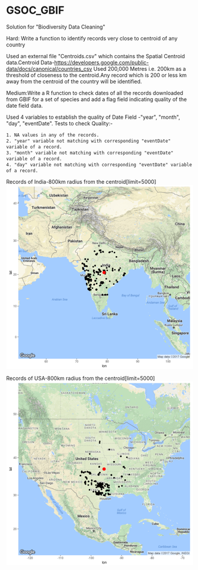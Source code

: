 # GSOC_GBIF
Solution for "Biodiversity Data Cleaning" 

Hard: Write a function to identify records very close to centroid of any country

   Used an external file "Centroids.csv" which contains the Spatial Centroid data.Centroid Data-https://developers.google.com/public-data/docs/canonical/countries_csv
    Used 200,000 Metres i.e. 200km as a threshold of closeness to the centroid.Any record which is 200 or less km away from the centroid of the country will be identified.


Medium:Write a R function to check dates of all the records downloaded from GBIF for a set of species and add a flag field indicating quality of the date field data.

   Used 4 variables to establish the quality of Date Field -"year", "month", "day", "eventDate". Tests to check Quality:-
   
    1. NA values in any of the records.
    2. "year" variable not matching with corresponding "eventDate" variable of a record.
    3. "month" variable not matching with corresponding "eventDate" variable of a record.
    4. "day" variable not matching with corresponding "eventDate" variable of a record.
    
    
Records of India-800km radius from the centroid[limit=5000]
![alt tag](https://raw.githubusercontent.com/vamsikrishna97/GSOC_GBIF/master/India_Hard.png) 


Records of USA-800km radius from the centroid[limit=5000]
![alt tag](https://raw.githubusercontent.com/vamsikrishna97/GSOC_GBIF/master/US_hard.png)
